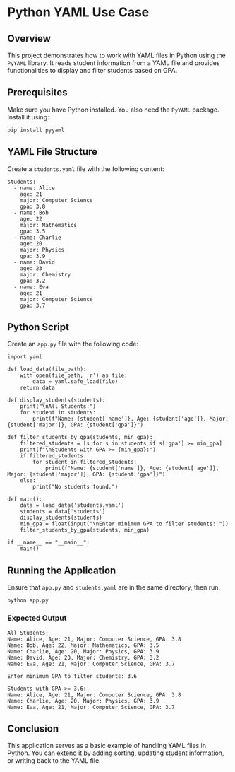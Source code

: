 Python YAML Use Case
====================

Overview
--------

This project demonstrates how to work with YAML files in Python using the `PyYAML` library. It reads student information from a YAML file and provides functionalities to display and filter students based on GPA.

Prerequisites
-------------

Make sure you have Python installed. You also need the `PyYAML` package. Install it using:

```
pip install pyyaml

```

YAML File Structure
-------------------

Create a `students.yaml` file with the following content:

```
students:
  - name: Alice
    age: 21
    major: Computer Science
    gpa: 3.8
  - name: Bob
    age: 22
    major: Mathematics
    gpa: 3.5
  - name: Charlie
    age: 20
    major: Physics
    gpa: 3.9
  - name: David
    age: 23
    major: Chemistry
    gpa: 3.2
  - name: Eva
    age: 21
    major: Computer Science
    gpa: 3.7

```

Python Script
-------------

Create an `app.py` file with the following code:

```
import yaml

def load_data(file_path):
    with open(file_path, 'r') as file:
        data = yaml.safe_load(file)
    return data

def display_students(students):
    print("\nAll Students:")
    for student in students:
        print(f"Name: {student['name']}, Age: {student['age']}, Major: {student['major']}, GPA: {student['gpa']}")

def filter_students_by_gpa(students, min_gpa):
    filtered_students = [s for s in students if s['gpa'] >= min_gpa]
    print(f"\nStudents with GPA >= {min_gpa}:")
    if filtered_students:
        for student in filtered_students:
            print(f"Name: {student['name']}, Age: {student['age']}, Major: {student['major']}, GPA: {student['gpa']}")
    else:
        print("No students found.")

def main():
    data = load_data('students.yaml')
    students = data['students']
    display_students(students)
    min_gpa = float(input("\nEnter minimum GPA to filter students: "))
    filter_students_by_gpa(students, min_gpa)

if __name__ == "__main__":
    main()

```

Running the Application
-----------------------

Ensure that `app.py` and `students.yaml` are in the same directory, then run:

```
python app.py

```

### Expected Output

```
All Students:
Name: Alice, Age: 21, Major: Computer Science, GPA: 3.8
Name: Bob, Age: 22, Major: Mathematics, GPA: 3.5
Name: Charlie, Age: 20, Major: Physics, GPA: 3.9
Name: David, Age: 23, Major: Chemistry, GPA: 3.2
Name: Eva, Age: 21, Major: Computer Science, GPA: 3.7

Enter minimum GPA to filter students: 3.6

Students with GPA >= 3.6:
Name: Alice, Age: 21, Major: Computer Science, GPA: 3.8
Name: Charlie, Age: 20, Major: Physics, GPA: 3.9
Name: Eva, Age: 21, Major: Computer Science, GPA: 3.7

```

Conclusion
----------

This application serves as a basic example of handling YAML files in Python. You can extend it by adding sorting, updating student information, or writing back to the YAML file.
